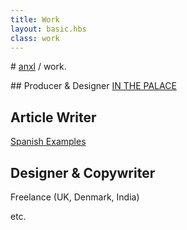 ```yaml
---
title: Work
layout: basic.hbs
class: work
---
```


# [anxl](../index.html) / work.

## Producer & Designer
[IN THE PALACE](http://inthepalace.com/en/home.html)

## Article Writer
[Spanish Examples](words.html)

## Designer & Copywriter
Freelance (UK, Denmark, India)

etc.
